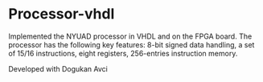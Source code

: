 # Processor-vhdl  

Implemented the NYUAD processor in VHDL and on the FPGA board. The processor has the following key features: 8-bit signed data handling, a set of 15/16 instructions, eight registers, 256-entries instruction memory.  
  
  Developed with Dogukan Avci
